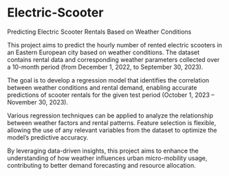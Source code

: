 # Electric-Scooter
Predicting Electric Scooter Rentals Based on Weather Conditions

This project aims to predict the hourly number of rented electric scooters in an Eastern European city based on weather conditions. The dataset contains rental data and corresponding weather parameters collected over a 10-month period (from December 1, 2022, to September 30, 2023).

The goal is to develop a regression model that identifies the correlation between weather conditions and rental demand, enabling accurate predictions of scooter rentals for the given test period (October 1, 2023 – November 30, 2023).

Various regression techniques can be applied to analyze the relationship between weather factors and rental patterns. Feature selection is flexible, allowing the use of any relevant variables from the dataset to optimize the model’s predictive accuracy.

By leveraging data-driven insights, this project aims to enhance the understanding of how weather influences urban micro-mobility usage, contributing to better demand forecasting and resource allocation.
